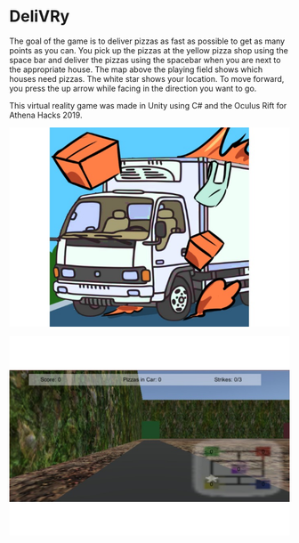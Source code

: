 # DeliVRy

The goal of the game is to deliver pizzas as fast as possible to get as many points as you can. You pick up the pizzas at the yellow pizza shop using the space bar and deliver the pizzas using the spacebar when you are next to the appropriate house. The map above the playing field shows which houses need pizzas. The white star shows your location. To move forward, you press the up arrow while facing in the direction you want to go.

This virtual reality game was made in Unity using C# and the Oculus Rift for Athena Hacks 2019.

![alt text](https://github.com/kristenmabry/athenahacks_game/blob/master/deliVRy_logo.jpg)

![alt text](https://github.com/kristenmabry/athenahacks_game/blob/master/pov.jpg)
